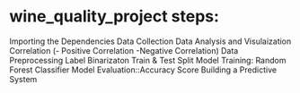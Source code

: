 # wine_quality_project steps:
Importing the Dependencies
Data Collection
Data Analysis and Visulaization
Correlation (- Positive Correlation  -Negative Correlation)
Data Preprocessing
Label Binarizaton
Train & Test Split
Model Training: Random Forest Classifier
Model Evaluation::Accuracy Score
Building a Predictive System
